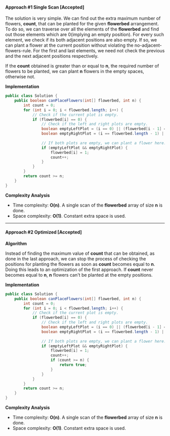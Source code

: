 #### Approach #1 Single Scan [Accepted]

The solution is very simple. We can find out the extra maximum number of flowers, **count**, that can be planted for the given **flowerbed** arrangement. To do so, we can traverse over all the elements of the **flowerbed** and find out those elements which are 0(implying an empty position). For every such element, we check if its both adjacent positions are also empty. If so, we can plant a flower at the current position without violating the no-adjacent-flowers-rule. For the first and last elements, we need not check the previous and the next adjacent positions respectively.

If the **count** obtained is greater than or equal to **n**, the required number of flowers to be planted, we can plant **n** flowers in the empty spaces, otherwise not.

**Implementation**

```Java
public class Solution {
    public boolean canPlaceFlowers(int[] flowerbed, int n) {
        int count = 0;
        for (int i = 0; i < flowerbed.length; i++) {
            // Check if the current plot is empty.
            if (flowerbed[i] == 0) {
                // Check if the left and right plots are empty.
                boolean emptyLeftPlot = (i == 0) || (flowerbed[i - 1] == 0);
                boolean emptyRightPlot = (i == flowerbed.length - 1) || (flowerbed[i + 1] == 0);
                
                // If both plots are empty, we can plant a flower here.
                if (emptyLeftPlot && emptyRightPlot) {
                    flowerbed[i] = 1;
                    count++;
                }
            }
        }
        return count >= n;
    }
}
```

**Complexity Analysis**

* Time complexity: **O(n)**. A single scan of the **flowerbed** array of size **n** is done.
* Space complexity: **O(1)**. Constant extra space is used.

---

#### Approach #2 Optimized [Accepted]

**Algorithm**

Instead of finding the maximum value of **count** that can be obtained, as done in the last approach, we can stop the process of checking the positions for planting the flowers as soon as **count** becomes equal to **n**. Doing this leads to an optimization of the first approach. If **count** never becomes equal to **n**, **n** flowers can't be planted at the empty positions.

**Implementation**

```Java
public class Solution {
    public boolean canPlaceFlowers(int[] flowerbed, int n) {
        int count = 0;
        for (int i = 0; i < flowerbed.length; i++) {
            // Check if the current plot is empty.
            if (flowerbed[i] == 0) {
                // Check if the left and right plots are empty.
                boolean emptyLeftPlot = (i == 0) || (flowerbed[i - 1] == 0);
                boolean emptyRightPlot = (i == flowerbed.length - 1) || (flowerbed[i + 1] == 0);
                
                // If both plots are empty, we can plant a flower here.
                if (emptyLeftPlot && emptyRightPlot) {
                    flowerbed[i] = 1;
                    count++;
                    if (count >= n) {
                        return true;
                    }
                }
            }
        }
        return count >= n;
    }
}
```

**Complexity Analysis**

* Time complexity: **O(n)**. A single scan of the **flowerbed** array of size **n** is done.
* Space complexity: **O(1)**. Constant extra space is used.

